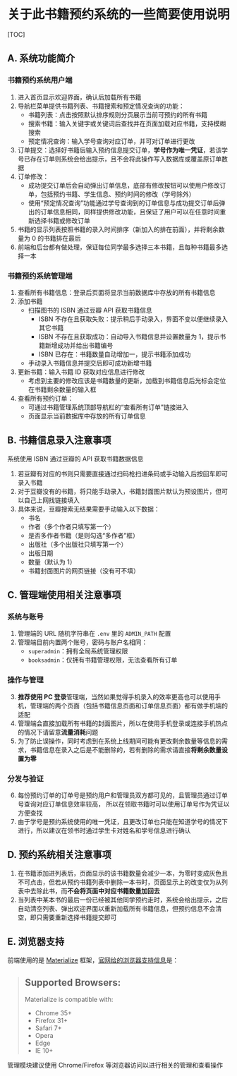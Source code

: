 # 关于此书籍预约系统的一些简要使用说明

[TOC]

## A. 系统功能简介
### 书籍预约系统用户端
1. 进入首页显示欢迎界面，确认后加载所有书籍
2. 导航栏菜单提供书籍列表、书籍搜索和预定情况查询的功能：
    - 书籍列表：点击按照默认排序规则分页展示当前可预约的所有书籍
    - 搜索书籍：输入关键字或关键词后查找并在页面加载对应书籍，支持模糊搜索
    - 预定情况查询：输入学号查询对应订单，并可对订单进行更改
3. 订单提交：选择好书籍后输入预约信息提交订单，**学号作为唯一凭证**，若该学号已存在订单则系统会给出提示，且不会将此操作写入数据库或覆盖原订单数据
4. 订单修改：
    - 成功提交订单后会自动弹出订单信息，底部有修改按钮可以使用户修改订单，包括预约书籍、学生信息、预约时间的修改（学号除外）
    - 使用“预定情况查询”功能通过学号查询到的订单信息与成功提交订单后弹出的订单信息相同，同样提供修改功能，且保证了用户可以在任意时间重新选择书籍或修改订单
5. 书籍的显示列表按照书籍的录入时间排序（新加入的排在前面），并将剩余数量为 0 的书籍排在最后
6. 前端和后台都有做处理，保证每位同学最多选择三本书籍，且每种书籍最多选择一本

### 书籍预约系统管理端
1. 查看所有书籍信息：登录后页面将显示当前数据库中存放的所有书籍信息
2. 添加书籍
    - 扫描图书的 ISBN 通过豆瓣 API 获取书籍信息
      - ISBN 不存在且获取失败：提示稍后手动录入，界面不变以便继续录入其它书籍
      - ISBN 不存在且获取成功：自动导入书籍信息并设置数量为 1，提示书籍新增成功并给出书籍编号
      - ISBN 已存在：书籍数量自动增加一，提示书籍添加成功
    - 手动录入书籍信息并提交后即可成功新增书籍
3. 更新书籍：输入书籍 ID 获取对应信息进行修改
    - 考虑到主要的修改应该是书籍数量的更新，加载到书籍信息后光标会定位在书籍剩余数量的输入框
4. 查看所有预约订单：
    - 可通过书籍管理系统顶部导航栏的“查看所有订单”链接进入
    - 页面显示当前数据库中存放的所有订单信息

## B. 书籍信息录入注意事项
系统使用 ISBN 通过豆瓣的 API 获取书籍数据信息
1. 若豆瓣有对应的书则只需要直接通过扫码枪扫进条码或手动输入后按回车即可录入书籍
2. 对于豆瓣没有的书籍，将只能手动录入，书籍封面图片默认为预设图片，但可以自己上网找链接填入
3. 具体来说，豆瓣搜索无结果需要手动输入以下数据：
    - 书名
    - 作者（多个作者只填写第一个）
    - 是否多作者书籍（是则勾选“多作者”框）
    - 出版社（多个出版社只填写第一个）
    - 出版日期
    - 数量（默认为 1）
    - 书籍封面图片的网页链接（没有可不填）

## C. 管理端使用相关注意事项
### 系统与账号
1. 管理端的 URL 随机字符串在 `.env` 里的 `ADMIN_PATH` 配置
2. 管理端目前内置两个账号，密码与账户名相同：
    - `superadmin`：拥有全局系统管理权限
    - `booksadmin`：仅拥有书籍管理权限，无法查看所有订单

### 操作与管理
3. **推荐使用 PC 登录**管理端，当然如果觉得手机录入的效率更高也可以使用手机，管理端的两个页面（包括书籍信息页面和订单信息页面）都有做手机端的适配
4. 管理端会直接加载所有书籍的封面图片，所以在使用手机登录或连接手机热点的情况下请留意**流量消耗**问题
5. 为了防止误操作，同时考虑到在系统上线期间可能有更改剩余数量等信息的需求，书籍信息在录入之后是不能删除的，若有删除的需求请直接**将剩余数量设置为零**

### 分发与验证
6. 每份预约订单的订单号是预约用户和管理员双方都可见的，且管理员通过订单号查询对应订单信息效率较高， 所以在领取书籍时可以使用订单号作为凭证以方便查找
7. 由于学号是预约系统使用的唯一凭证，且更改订单也只能在知道学号的情况下进行，所以建议在领书时通过学生卡对姓名和学号信息进行确认

## D. 预约系统相关注意事项
1. 在书籍添加进列表后，页面显示的该书籍数量会减少一本，为零时变成灰色且不可点击，但若从预约书籍列表中删除一本书时，页面显示上的改变仅为从列表中去除此书，而**不会将页面中对应书籍数量加回去**
2. 当列表中某本书的最后一份已经被其他同学预约走时，系统会给出提示，之后自动清空列表、弹出欢迎界面以重新加载所有书籍信息，但预约信息不会清空，即只需要重新选择书籍提交即可

## E. 浏览器支持
前端使用的是 [Materialize](http://materializecss.com/) 框架，[官网给的浏览器支持信息](https://github.com/Dogfalo/materialize#supported-browsers)是：
> ## Supported Browsers:
> Materialize is compatible with:
> - Chrome 35+
> - Firefox 31+
> - Safari 7+
> - Opera
> - Edge
> - IE 10+

管理模块建议使用 Chrome/Firefox 等浏览器访问以进行相关的管理和查看操作
